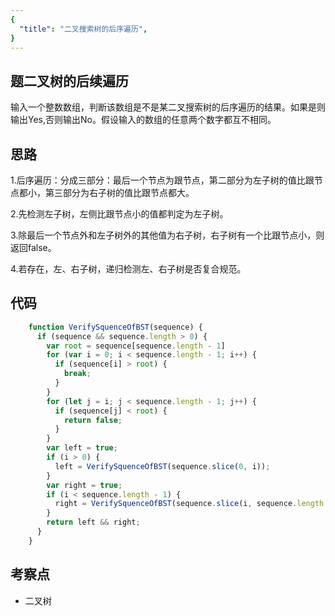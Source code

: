 ```yaml
---
{
  "title": "二叉搜索树的后序遍历",
}
---
```


## 题二叉树的后续遍历

输入一个整数数组，判断该数组是不是某二叉搜索树的后序遍历的结果。如果是则输出Yes,否则输出No。假设输入的数组的任意两个数字都互不相同。

## 思路

1.后序遍历：分成三部分：最后一个节点为跟节点，第二部分为左子树的值比跟节点都小，第三部分为右子树的值比跟节点都大。

2.先检测左子树，左侧比跟节点小的值都判定为左子树。

3.除最后一个节点外和左子树外的其他值为右子树，右子树有一个比跟节点小，则返回false。

4.若存在，左、右子树，递归检测左、右子树是否复合规范。

## 代码

```js
    function VerifySquenceOfBST(sequence) {
      if (sequence && sequence.length > 0) {
        var root = sequence[sequence.length - 1]
        for (var i = 0; i < sequence.length - 1; i++) {
          if (sequence[i] > root) {
            break;
          }
        }
        for (let j = i; j < sequence.length - 1; j++) {
          if (sequence[j] < root) {
            return false;
          }
        }
        var left = true;
        if (i > 0) {
          left = VerifySquenceOfBST(sequence.slice(0, i));
        }
        var right = true;
        if (i < sequence.length - 1) {
          right = VerifySquenceOfBST(sequence.slice(i, sequence.length - 1));
        }
        return left && right;
      }
    }
```

## 考察点

- 二叉树